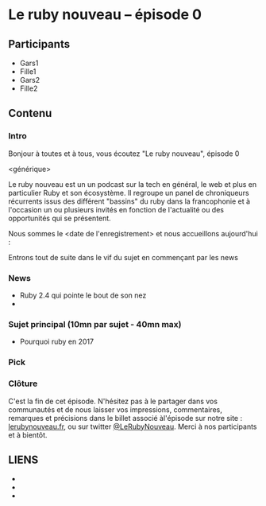 # Le ruby nouveau – épisode 0

## Participants

  - Gars1
  - Fille1
  - Gars2
  - Fille2

## Contenu

### Intro

Bonjour à toutes et à tous, vous écoutez "Le ruby nouveau", épisode 0

<générique>

Le ruby nouveau est un un podcast sur la tech en général, le web et plus en particulier Ruby et son écosystème. Il regroupe un panel de chroniqueurs récurrents issus des différent "bassins" du ruby dans la francophonie et à l'occasion un ou plusieurs invités en fonction de l'actualité ou des opportunités qui se présentent.

Nous sommes le <date de l'enregistrement> et nous accueillons aujourd'hui : <tour de table>

Entrons tout de suite dans le vif du sujet en commençant par les news

### News

<jingle>

  - Ruby 2.4 qui pointe le bout de son nez
  - 

### Sujet principal (10mn par sujet - 40mn max)

  - Pourquoi ruby en 2017

### Pick

<jingle>

### Clôture

C'est la fin de cet épisode. N'hésitez pas à le partager dans vos communautés et de nous laisser vos impressions, commentaires, remarques et précisions dans le billet associé àl'épisode sur notre site : [lerubynouveau.fr](http://lerubynouveau.fr), ou sur twitter [@LeRubyNouveau](https://www.twitter.com/LeRubyNouveau). Merci à nos participants et à bientôt.
<generique>

## LIENS

  - []()
  - []()
  - []()
